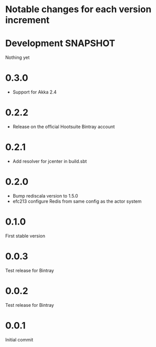 # Notable changes for each version increment

# Development SNAPSHOT
Nothing yet

# 0.3.0
- Support for Akka 2.4

# 0.2.2
- Release on the official Hootsuite Bintray account

# 0.2.1
- Add resolver for jcenter in build.sbt

# 0.2.0
- Bump rediscala version to 1.5.0
- efc213 configure Redis from same config as the actor system

# 0.1.0
First stable version

# 0.0.3
Test release for Bintray

# 0.0.2
Test release for Bintray

# 0.0.1
Initial commit
